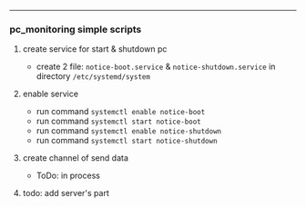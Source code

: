---
### pc_monitoring simple scripts ###

1) create service for start & shutdown pc
	
	* create 2 file: ```notice-boot.service``` & ```notice-shutdown.service``` in directory ```/etc/systemd/system```
	
	
2) enable service

	* run command ```systemctl enable notice-boot```
    * run command ```systemctl start notice-boot```
    * run command ```systemctl enable notice-shutdown```
    * run command ```systemctl start notice-shutdown```

3) create channel of send data

	* ToDo: in process

4) todo: add server's part 